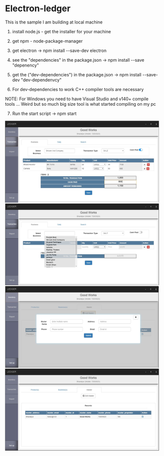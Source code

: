 # Electron-ledger
This is the sample I am building at local machine 


1) install node.js - get the installer for your machine 
2) get npm - node-package-manager

3) get electron -> npm install --save-dev electron

4) see the "dependencies" in the package.json  -> npm install --save "depenency"
5) get the ("dev-dependencies") in the package.json -> npm install --save-dev "dev-dependenvcy"

6) For dev-dependencies to work C++ compiler tools are necessary

NOTE: For Windows you need  to have Visual Studio and v140+ compile tools ... 
Weird but so much big size tool is what started compiling on my pc 



7) Run the  start script -> npm start


![Alt text](screens/transaction.JPG?raw=true "Transaction screen")
![Alt text](screens/db_populated_dropdowns-tx.JPG?raw=true "Populated dropdowns")
![Alt text](screens/admin-add.JPG?raw=true "Add admin")
![Alt text](screens/admin.JPG?raw=true "Optional Title")
